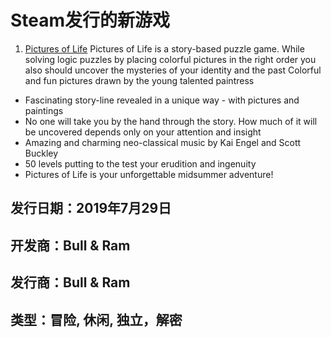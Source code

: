 
# Steam发行的新游戏
1. [Pictures of Life]()
Pictures of Life is a story-based puzzle game. While solving logic puzzles by placing colorful pictures in the right order you also should uncover the mysteries of your identity and the past
Colorful and fun pictures drawn by the young talented paintress
* Fascinating story-line revealed in a unique way - with pictures and paintings
* No one will take you by the hand through the story. How much of it will be uncovered depends only on your attention and insight
* Amazing and charming neo-classical music by Kai Engel and Scott Buckley
* 50 levels putting to the test your erudition and ingenuity
* Pictures of Life is your unforgettable midsummer adventure!
## 发行日期：2019年7月29日
## 开发商：Bull & Ram
## 发行商：Bull & Ram
## 类型：冒险, 休闲, 独立，解密
